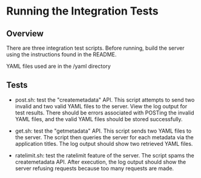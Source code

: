 # Running the Integration Tests

## Overview
There are three integration test scripts. Before running, build the server using the instructions found in the README.

YAML files used are in the /yaml directory

## Tests
* post.sh: test the "createmetadata" API. This script attempts to send two invalid and two valid YAML files to the server. View the log output for test results. There should be errors associated with POSTing the invalid YAML files, and the valid YAML files should be stored successfully.

* get.sh: test the "getmetadata" API. This script sends two YAML files to the server. The script then queries the server for each metadata via the application titles. The log output should show two retrieved YAML files. 

* ratelimit.sh: test the ratelimit feature of the server. The script spams the createmetadata API. After execution, the log output should show the server refusing requests because too many requests are made.